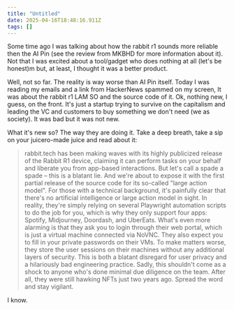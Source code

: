 ```yaml
---
title: "Untitled"
date: 2025-04-16T18:48:16.911Z
tags: []
---
```


Some time ago I was talking about how the rabbit r1 sounds more reliable then the AI Pin (see the review from MKBHD for more information about it). Not that I was excited about a tool/gadget who does nothing at all (let's be honest)m but, at least, I thought it was a better product.

Well, not so far. The reality is way worse than AI Pin itself. Today I was reading my emails and a link from HackerNews spammed on my screen, It was about the rabbit r1 LAM SO and the source code of it. Ok, nothing new, I guess, on the front. It's just a startup trying to survive on the capitalism and leading the VC and customers to buy something we don't need (we as society). It was bad but it was not new.

What it's new so? The way they are doing it. Take a deep breath, take a sip on your juicero-made juice and read about it: 

> rabbit.tech has been making waves with its highly publicized release of the Rabbit R1 device, claiming it can perform tasks on your behalf and liberate you from app-based interactions. But let's call a spade a spade – this is a blatant lie. And we're about to expose it with the first partial release of the source code for its so-called "large action model". For those with a technical background, it's painfully clear that there's no artificial intelligence or large action model in sight. In reality, they're simply relying on several Playwright automation scripts to do the job for you, which is why they only support four apps: Spotify, Midjourney, Doordash, and UberEats. What's even more alarming is that they ask you to login through their web portal, which is just a virtual machine connected via NoVNC. They also expect you to fill in your private passwords on their VMs. To make matters worse, they store the user sessions on their machines without any additional layers of security. This is both a blatant disregard for user privacy and a hilariously bad engineering practice. Sadly, this shouldn't come as a shock to anyone who's done minimal due diligence on the team. After all, they were still hawking NFTs just two years ago. Spread the word and stay vigilant.

I know.